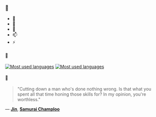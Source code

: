 ### 👋

- 🔭
- 🌱
- 💬
- 📫
- ⚡

#### 🧏

[![Most used languages](https://github-readme-stats-aynah.vercel.app/api/top-langs/?username=aynh&theme=solarized-dark&langs_count=6&layout=compact&hide_title=true)](https://github.com/anuraghazra/github-readme-stats#gh-dark-mode-only)
[![Most used languages](https://github-readme-stats-aynah.vercel.app/api/top-langs/?username=aynh&theme=solarized-light&langs_count=6&layout=compact&hide_title=true)](https://github.com/anuraghazra/github-readme-stats#gh-light-mode-only)

#### 💬

> "Cutting down a man who's done nothing wrong. Is that what you spent all that time honing those skills for? In my opinion, you're worthless."

&mdash; [**Jin**](https://myanimelist.net/character.php?q=Jin&cat=character), [**Samurai Champloo**](https://myanimelist.net/search/all?q=Samurai%20Champloo&cat=all)
